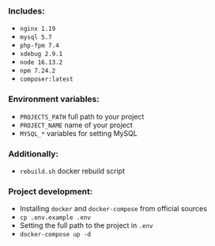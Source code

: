 ### Includes:
- `nginx 1.19`
- `mysql 5.7`
- `php-fpm 7.4`
- `xdebug 2.9.1`
- `node 16.13.2`
- `npm 7.24.2`
- `composer:latest`

### Environment variables:
- `PROJECTS_PATH` full path to your project
- `PROJECT_NAME` name of your project
- `MYSQL_*` variables for setting MySQL

### Additionally:
- `rebuild.sh` docker rebuild script

### Project development:
- Installing `docker` and `docker-compose` from official sources
- `cp .env.example .env`
- Setting the full path to the project in `.env`
- `docker-compose up -d`
